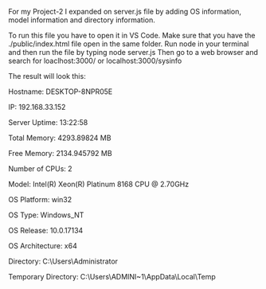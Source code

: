 For my Project-2 I expanded on server.js file by adding OS information, model information and directory information.

To run this file you have to open it in VS Code. Make sure that you have the ./public/index.html file open in the same folder. Run node in your terminal and then run the file by typing node server.js
Then go to a web browser and search for loaclhost:3000/ or localhost:3000/sysinfo

The result will look this:

Hostname: DESKTOP-8NPR05E

IP: 192.168.33.152

Server Uptime: 13:22:58

Total Memory: 4293.89824 MB

Free Memory: 2134.945792 MB

Number of CPUs: 2

Model: Intel(R) Xeon(R) Platinum 8168 CPU @ 2.70GHz

OS Platform: win32

OS Type: Windows_NT

OS Release: 10.0.17134

OS Architecture: x64

Directory: C:\Users\Administrator

Temporary Directory: C:\Users\ADMINI~1\AppData\Local\Temp